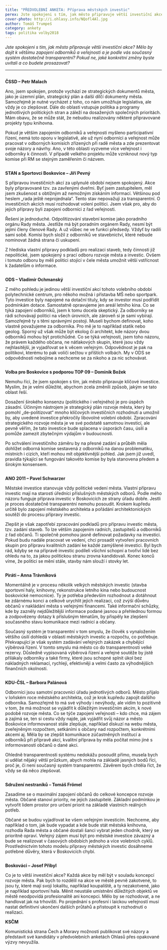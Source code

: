 ```yaml
---
title: "PŘEDVOLEBNÍ ANKETA: Příprava městských investic"
perex: Jste spokojeni s tím, jak město připravuje větší investiční akce? Mělo by dojít k většímu zapojení odborníků a veřejnosti a je podle vás současný systém dostatečně transparentní?
cover-photo: http://i.ohlasy.info/NQofl4Al.jpg
author: Tomáš Trumpeš
category: ankety
tags: politika volby2018
---
```


*Jste spokojeni s tím, jak město připravuje větší investiční akce? Mělo by dojít k většímu zapojení odborníků a veřejnosti a je podle vás současný systém dostatečně transparentní? Pokud ne, jaké konkrétní změny byste uvítali a co budete prosazovat?*

---

<img class="profile-picture" src="http://i.ohlasy.info/HdaYrCo.jpg" alt="" />

**ČSSD – Petr Malach**

Ano, jsem spokojen, protože vychází ze strategických dokumentů města, jako je územní plán, strategický plán a další dílčí dokumenty města. Samozřejmě je nutné vycházet z toho, co nám umožňuje legislativa, ale vždy je co zlepšovat. Dále do oblasti vstupuje politika a programy jednotlivých politických stran a záleží na dosažených společných prioritách. Mám obavu, že se může stát, že nebudou realizovány některé připravované projekty typu knihovna.

Pokud je větším zapojením odborníků a veřejnosti myšleno participativní řízení, nemá toto oporu v legislativě, ale už nyní odborníci a veřejnost může pracovat v odborných komisích zřízených při radě města a zde prezentovat svoje názory a návrhy. Ano, v této oblasti vyzveme více veřejnost i odborníky k činnosti. V případě velkého projektu může vzniknout nový typ komise při RM se stejným zaměřením či názvem.

<img class="profile-picture" src="http://i.ohlasy.info/mhQqOTS.jpg" alt="" />

**STAN a Sportovci Boskovice – Jiří Pevný**

S přípravou investičních akcí za uplynulé období nejsem spokojený. Akce byly připravované tzv. za zavřenými dveřmi. Byť jsem zastupitelem, měl jsem zkušenost s obtížným až nemožným získáním informací. Většinou pod heslem „rada ještě neprojednala“. Tento stav nepovažuji za transparentní. O investičních akcích musí rozhodovat volení politici. Jsem však pro, aby do jejich přípravy byli zapojeni odborníci z řad veřejnosti.

Řešení je jednoduché. Odpolitizování stavební komise jako poradního orgánu Rady města. Jestliže má být poradním orgánem Rady, nesmí být jejími členy členové Rady. A už vůbec ne ve funkci předsedy. Vždyť by radili sami sobě. Komisi bych složil z odborníků ve stavebnictví, které nebude nominovat žádná strana či uskupení.

Z hlediska vlastní přípravy podkladů pro realizaci staveb, tedy činnosti již nepolitické, jsem spokojený s prací odboru rozvoje města a investic. Ovšem i tomuto odboru by měli politici stojící v čele města umožnit větší vstřícnost k žadatelům o informace.

<img class="profile-picture" src="http://i.ohlasy.info/1nFGPRi.jpg" alt="" />

**ODS – Vladimír Ochmanský**

Z mého pohledu je jedinou větší investiční akcí tohoto volebního období polytechnické centrum, pro někoho možná i přístavba MŠ nebo sportpark. Tyto investice byly napojené na dotační tituly, kdy se investor musí podřídit podmínkám dotace. Samostatně opravujeme jen areál letního kina. Co se týká zapojení odborníků, jsem k tomu docela skeptický. Za odborníky se rádi schovávají politici na všech úrovních, ale zároveň si je sami vybírají. Samozřejmě ty s těmi správnými postoji. Museli bychom definovat, koho vlastně považujeme za odborníka. Pro mě je to například statik nebo geolog. Sporný už však může být ekolog či architekt, kde názory dvou odborníků mohou být protichůdné. Co se týká veřejnosti, jsem toho názoru, že právem každého občana, ne nátlakových skupin, které jsou vždy nejhlasitější, je vyjadřovat se k věcem veřejným. Odpovědnost je pak na politikovi, kterému to pak voliči sečtou v příštích volbách. My v ODS se odpovědnosti nebojíme a nechceme se za nikoho a za nic schovávat.

<img class="profile-picture" src="http://i.ohlasy.info/urXzzNb.jpg" alt="" />

**Volba pro Boskovice s podporou TOP 09 – Dominik Božek**

Nemohu říci, že jsem spokojen s tím, jak město připravuje klíčové investice. Myslím, že je velmi důležité, abychom zcela změnili způsob, jakým se tato oblast řeší.

Dosažení širokého konsenzu (politického i veřejného) je pro úspěch zásadní. Účinným nástrojem je strategický plán rozvoje města, který by pomohl „de-politizovat“ mnoho klíčových investičních rozhodnutí a umožnil by, aby uvedené investice překročily libovolné volební období. Zpracování strategického rozvoje města je ve své podstatě samotnou investicí, ale pevně věřím, že tato investice bude splacena v úsporách času, úsilí a pomůže zamezit zbytečným výdajům v budoucnosti.

Po schválení investičního záměru by na přesné zadání a průběh měla dohlížet odborná komise sestavená z odborníků na danou problematiku, místních i cizích, kteří mohou mít objektivnější pohled. Jak jsem již uvedl, pravidla týkající se fungování takovéto komise by byla stanovena předem a širokým konsensem.

<img class="profile-picture" src="http://i.ohlasy.info/79jKoJz.jpg" alt="" />

**ANO 2011 – Pavel Schwarzer**

Městské investice stanovuje vždy politické vedení města. Vlastní přípravu investic mají na starosti úředníci příslušných městských odborů. Podle mého názoru funguje příprava investic v Boskovicích ze strany úřadu dobře. Jestli je proces dostatečně transparentní nemohu posoudit. Krokem kupředu určitě bylo zapojení městského architekta a pořádání architektonických soutěží do procesu přípravy investic. 

Zlepšit je však zapotřebí zpracování podkladů pro přípravu investic města, tzv. zadání staveb. To lze větším zapojením radních, zastupitelů a odborníků z řad občanů. Ti společně pomohou jasně definovat požadavky na investici. Pokud budu nadále pracovat ve vedení, chci prosadit vytvoření pracovních skupin pro přípravu kvalitních zadání ke každé zamýšlené investici. Byl bych rád, kdyby se na přípravě investic podíleli všichni schopní a tvořiví lidé bez ohledu na to, za jakou politickou stranu zrovna kandidovali. Konec konců víme, že politici se mění stále, stavby nám slouží i stovky let.

<img class="profile-picture" src="http://i.ohlasy.info/QBTIoVE.jpg" alt="" />

**Piráti – Anna Trávníková**

Momentálně je v procesu několik velkých městských investic (stavba sportovní haly, knihovny, rekonstrukce letního kina nebo budoucnost boskovické nemocnice). Ty je potřeba především rozhodnout a dotáhnout ke zdárnému konci a celkově urychlit jejich realizaci, což zvýší důvěru občanů v nakládání města s veřejnými financemi. Také informační schůzky, kde by zazněly nejdůležitější informace podané jasnou a přehlednou formou a zodpovězeny dotazy k příslušným tématům, by přispěly ke zlepšení současného stavu komunikace mezi radnicí a občany.

Současný systém je transparentní v tom smyslu, že člověk s vynaložením většího úsilí dohledá v oblasti městských investic a rozpočtu, co potřebuje. Překvapující je však systém zadávání veřejných zakázek a chybějící výběrová řízení. V tomto smyslu má město co do transparentnosti velké rezervy. Důsledně vypisovaná výběrová řízení a veřejné soutěže by jistě přilákaly odborníky a také firmy, které jsou schopné splnit úkol bez nákladných reklamací, rychleji, efektivněji a velmi často za výhodnějších finančních okolností.

<img class="profile-picture" src="http://i.ohlasy.info/LWQw1ap.jpg" alt="" />

**KDU-ČSL – Barbora Palánová**

Odborníci jsou samotní pracovníci úřadu jednotlivých odborů. Město přijalo v loňském roce městského architekta, což je krok kupředu zapojit dalšího odborníka. Samozřejmě to má své výhody i nevýhody, ale vidím to pozitivně v tom, že má možnost se vyjádřit k důležitým investičním akcím, k nové podobě rozvoje města. Co se týče zapojení veřejnosti – kdo chce, má zájem a zajímá se, ten si cestu vždy najde, jak vyjádřit svůj názor a město Boskovice informovanost stále zlepšuje, například diskuzí na webu města, zveřejněným rozpočtem, setkáními s občany nad rozpočtem, konkrétními akcemi aj. Měla by se zlepšit komunikace zúčastněných institucí a odborníků při přípravě akcí, kvalitní příprava by měla počítat mimo jiné s informovaností občanů o dané akci.

Ohledně transparentnosti systému nedokážu posoudit přímo, musela bych si udělat nějaký větší průzkum, abych mohla na základě jasných bodů říci, proč je, či není současný systém transparentní. Závěrem bych chtěla říct, že vždy se dá něco zlepšovat. 

<img class="profile-picture" src="http://i.ohlasy.info/m1th1an.jpg" alt="" />

**Sdružení nestraníků – Tomáš Frömel**

Zasadíme se o maximální zapojení občanů do celkové koncepce rozvoje města. Občané stanoví priority, ne jejich zastupitelé. Základní podmínkou je vytvořit lidem prostor pro určení priorit na základě vlastních reálných potřeb.

Občané se budou vyjadřovat ke všem veřejným investicím. Nechceme, aby například o tom, jak bude vypadat a kde bude stát městská knihovna, rozhodla Rada města a občané dostali šanci vybrat jeden chodník, který se prioritně opraví. Veřejný zájem musí být pro městské investice závazný a bude se realizovat v časových obdobích jednoho a více volebních cyklů. Prostřednictvím tohoto modelu přípravy městských investic dosáhneme potřebné důvěry, která v Boskovicích chybí.

<img class="profile-picture" src="http://i.ohlasy.info/3nqyi7U.jpg" alt="" />

**Boskováci – Josef Přibyl**

Co je to větší investiční akce? Každá akce by měl být v souladu koncepcí rozvoje města. Pak bych to rozdělil na akce ve městě pevně zakotvené, to jsou ty, které mají svoji lokalitu, například koupaliště, a ty nezakotvené, jako je například sportovní hala. Měnit neustále umístnění důležitých objektů ve městě neodpovídá profesionalitě ani koncepci. Mělo by se rozhodovat, a ne handlovat jak na trhovišti. Po projednání s profesní i laickou veřejností musí nastat definitivní ukončení dalších průtahů a přistoupit k rozhodnutí o realizaci.

**KSČM**

Komunistická strana Čech a Moravy možnosti publikovat své názory a představit své kandidáty v předvolebních anketách Ohlasů přes opakované výzvy nevyužila.